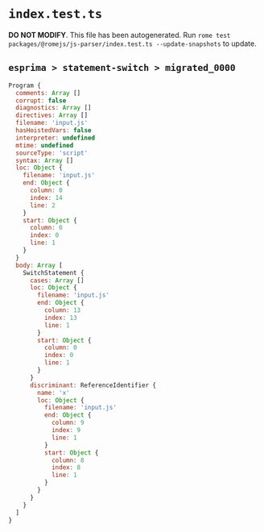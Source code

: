 # `index.test.ts`

**DO NOT MODIFY**. This file has been autogenerated. Run `rome test packages/@romejs/js-parser/index.test.ts --update-snapshots` to update.

## `esprima > statement-switch > migrated_0000`

```javascript
Program {
  comments: Array []
  corrupt: false
  diagnostics: Array []
  directives: Array []
  filename: 'input.js'
  hasHoistedVars: false
  interpreter: undefined
  mtime: undefined
  sourceType: 'script'
  syntax: Array []
  loc: Object {
    filename: 'input.js'
    end: Object {
      column: 0
      index: 14
      line: 2
    }
    start: Object {
      column: 0
      index: 0
      line: 1
    }
  }
  body: Array [
    SwitchStatement {
      cases: Array []
      loc: Object {
        filename: 'input.js'
        end: Object {
          column: 13
          index: 13
          line: 1
        }
        start: Object {
          column: 0
          index: 0
          line: 1
        }
      }
      discriminant: ReferenceIdentifier {
        name: 'x'
        loc: Object {
          filename: 'input.js'
          end: Object {
            column: 9
            index: 9
            line: 1
          }
          start: Object {
            column: 8
            index: 8
            line: 1
          }
        }
      }
    }
  ]
}
```
